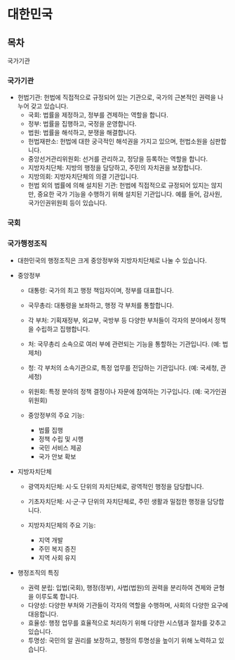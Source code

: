 # 대한민국

## 목차

국가기관


### 국가기관

* 헌법기관: 헌법에 직접적으로 규정되어 있는 기관으로, 국가의 근본적인 권력을 나누어 갖고 있습니다.
    * 국회: 법률을 제정하고, 정부를 견제하는 역할을 합니다.
    * 정부: 법률을 집행하고, 국정을 운영합니다.
    * 법원: 법률을 해석하고, 분쟁을 해결합니다.
    * 헌법재판소: 헌법에 대한 궁극적인 해석권을 가지고 있으며, 헌법소원을 심판합니다.
    * 중앙선거관리위원회: 선거를 관리하고, 정당을 등록하는 역할을 합니다.
    * 지방자치단체: 지방의 행정을 담당하고, 주민의 자치권을 보장합니다.
    * 지방의회: 지방자치단체의 의결 기관입니다.
    * 헌법 외의 법률에 의해 설치된 기관: 헌법에 직접적으로 규정되어 있지는 않지만, 중요한 국가 기능을 수행하기 위해 설치된 기관입니다. 예를 들어, 감사원, 국가인권위원회 등이 있습니다.

### 국회

### 국가행정조직

* 대한민국의 행정조직은 크게 중앙정부와 지방자치단체로 나눌 수 있습니다.

* 중앙정부
    * 대통령: 국가의 최고 행정 책임자이며, 정부를 대표합니다.
    * 국무총리: 대통령을 보좌하고, 행정 각 부처를 통할합니다.
    * 각 부처: 기획재정부, 외교부, 국방부 등 다양한 부처들이 각자의 분야에서 정책을 수립하고 집행합니다.
    * 처: 국무총리 소속으로 여러 부에 관련되는 기능을 통할하는 기관입니다. (예: 법제처)
    * 청: 각 부처의 소속기관으로, 특정 업무를 전담하는 기관입니다. (예: 국세청, 관세청)
    * 위원회: 특정 분야의 정책 결정이나 자문에 참여하는 기구입니다. (예: 국가인권위원회)

    * 중앙정부의 주요 기능:
        * 법률 집행
        * 정책 수립 및 시행
        * 국민 서비스 제공
        * 국가 안보 확보

* 지방자치단체
    * 광역자치단체: 시·도 단위의 자치단체로, 광역적인 행정을 담당합니다.
    * 기초자치단체: 시·군·구 단위의 자치단체로, 주민 생활과 밀접한 행정을 담당합니다.
    
    * 지방자치단체의 주요 기능:
        * 지역 개발
        * 주민 복지 증진
        * 지역 사회 유지

* 행정조직의 특징
    * 권력 분립: 입법(국회), 행정(정부), 사법(법원)의 권력을 분리하여 견제와 균형을 이루도록 합니다.
    * 다양성: 다양한 부처와 기관들이 각자의 역할을 수행하며, 사회의 다양한 요구에 대응합니다.
    * 효율성: 행정 업무를 효율적으로 처리하기 위해 다양한 시스템과 절차를 갖추고 있습니다.
    * 투명성: 국민의 알 권리를 보장하고, 행정의 투명성을 높이기 위해 노력하고 있습니다.